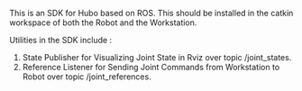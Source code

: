 This is an SDK for Hubo based on ROS. This should be installed in the catkin workspace of both the Robot and the Workstation. 

Utilities in the SDK include :

1) State Publisher for Visualizing Joint State in Rviz over topic /joint_states.
2) Reference Listener for Sending Joint Commands from Workstation to Robot over topic /joint_references.
